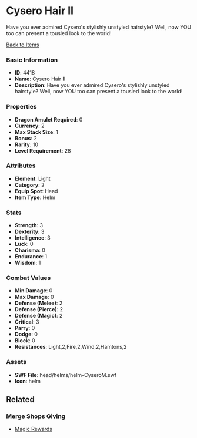 # Cysero Hair II

Have you ever admired Cysero's stylishly unstyled hairstyle?  Well, now YOU too can present a tousled look to the world!

[Back to Items](../items.md)

### Basic Information

- **ID**: 4418
- **Name**: Cysero Hair II
- **Description**: Have you ever admired Cysero&#039;s stylishly unstyled hairstyle?  Well, now YOU too can present a tousled look to the world!

### Properties

- **Dragon Amulet Required**: 0
- **Currency**: 2
- **Max Stack Size**: 1
- **Bonus**: 2
- **Rarity**: 10
- **Level Requirement**: 28

### Attributes

- **Element**: Light
- **Category**: 2
- **Equip Spot**: Head
- **Item Type**: Helm

### Stats

- **Strength**: 3
- **Dexterity**: 3
- **Intelligence**: 3
- **Luck**: 0
- **Charisma**: 0
- **Endurance**: 1
- **Wisdom**: 1

### Combat Values

- **Min Damage**: 0
- **Max Damage**: 0
- **Defense (Melee)**: 2
- **Defense (Pierce)**: 2
- **Defense (Magic)**: 2
- **Critical**: 3
- **Parry**: 0
- **Dodge**: 0
- **Block**: 0
- **Resistances**: Light,2,Fire,2,Wind,2,Hamtons,2

### Assets

- **SWF File**: head/helms/helm-CyseroM.swf
- **Icon**: helm

## Related

### Merge Shops Giving

- [Magic Rewards](../merge-shops/73-magic-rewards.md)

